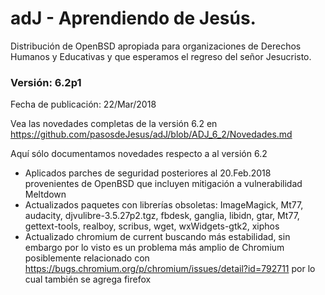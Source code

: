 # adJ - Aprendiendo de Jesús.
Distribución de OpenBSD apropiada para organizaciones de Derechos Humanos
y Educativas y que esperamos el regreso del señor Jesucristo.

### Versión: 6.2p1
Fecha de publicación: 22/Mar/2018

Vea las novedades completas de la versión 6.2 en 
  <https://github.com/pasosdeJesus/adJ/blob/ADJ_6_2/Novedades.md>

Aquí sólo documentamos novedades respecto a al versión 6.2

- Aplicados parches de seguridad posteriores al 20.Feb.2018 provenientes de 
  OpenBSD que incluyen mitigación a vulnerabilidad Meltdown
- Actualizados paquetes con librerías obsoletas: ImageMagick, Mt77,
  audacity, djvulibre-3.5.27p2.tgz, fbdesk, ganglia, libidn, gtar, 
  Mt77, gettext-tools, realboy, scribus, wget, wxWidgets-gtk2, xiphos
- Actualizado chromium de current buscando más estabilidad, sin embargo
  por lo visto es un problema más amplio de Chromium posiblemente relacionado
  con https://bugs.chromium.org/p/chromium/issues/detail?id=792711
  por lo cual también se agrega firefox


